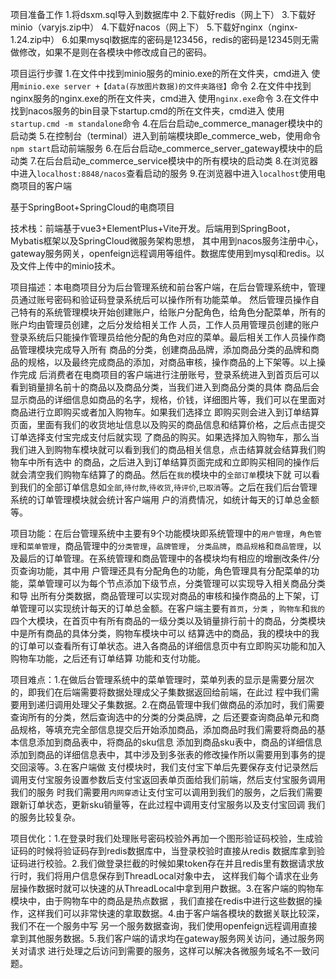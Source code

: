 项目准备工作
1.将dsxm.sql导入到数据库中
2.下载好redis（网上下）
3.下载好minio（varyjs.zip中）
4.下载好nacos（网上下）
5.下载好nginx（nginx-1.24.zip中）
6.如果mysql数据库的密码是123456，redis的密码是12345则无需做修改，如果不是则在各模块中修改成自己的密码。

项目运行步骤
1.在文件中找到minio服务的minio.exe的所在文件夹，cmd进入 使用`minio.exe server +【data(存放图片数据)的文件夹路径】`命令
2.在文件中找到nginx服务的nginx.exe的所在文件夹，cmd进入 使用`nginx.exe`命令
3.在文件中找到nacos服务的bin目录下startup.cmd的所在文件夹，cmd进入 使用`startup.cmd -m standalone`命令
4.在后台启动e_commerce_manager模块中的启动类
5.在控制台（terminal）进入到前端模块即e_commerce_web，使用命令`npm start`启动前端服务
6.在后台启动e_commerce_server_gateway模块中的启动类
7.在后台启动e_commerce_service模块中的所有模块的启动类
8.在浏览器中进入`localhost:8848/nacos`查看启动的服务
9.在浏览器中进入`localhost`使用电商项目的客户端


基于SpringBoot+SpringCloud的电商项目

技术栈：前端基于vue3+ElementPlus+Vite开发。后端用到SpringBoot，Mybatis框架以及SpringCloud微服务架构思想，
其中用到nacos服务注册中心，gateway服务网关，openfeign远程调用等组件。数据库使用到mysql和redis。以及文件上传中的minio技术。

项目描述：本电商项目分为后台管理系统和前台客户端，在后台管理系统中，管理员通过账号密码和验证码登录系统后可以操作所有功能菜单。
然后管理员操作自己特有的系统管理模块开始创建账户，给账户分配角色，给角色分配菜单，所有的账户均由管理员创建，之后分发给相关工作
人员，工作人员用管理员创建的账户登录系统后只能操作管理员给他分配的角色对应的菜单。最后相关工作人员操作商品管理模块完成导入所有
商品的分类，创建商品品牌，添加商品分类的品牌和商品的规格，以及最终完成商品的添加，对商品审核，操作商品的上下架等。以上操作完成
后消费者在电商项目的客户端进行注册账号，登录系统进入到首页后可以看到销量排名前十的商品以及商品分类，当我们进入到商品分类的具体
商品后会显示商品的详细信息如商品的名字，规格，价钱，详细图片等，我们可以在里面对商品进行立即购买或者加入购物车。如果我们选择立
即购买则会进入到订单结算页面，里面有我们的收货地址信息以及购买的商品信息和结算价格，之后点击提交订单选择支付宝完成支付后就实现
了商品的购买。如果选择加入购物车，那么当我们进入到购物车模块就可以看到我们的商品相关信息，点击结算就会结算我们购物车中所有选中
的商品，之后进入到订单结算页面完成和立即购买相同的操作后就会清空我们购物车结算了的商品。然后在`我的`模块中的`全部订单`模块下就
可以看到我们的全部订单信息如`全部`,`待付款`,`待收货`,`待评价`,`已取消`等。之后在我们后台管理系统的订单管理模块就会统计客户端用
户的消费情况，如统计每天的订单总金额等。

项目功能：在后台管理系统中主要有9个功能模块即系统管理中的`用户管理`，`角色管理`和`菜单管理`，商品管理中的`分类管理`，`品牌管理`，
`分类品牌`，`商品规格`和`商品管理`，以及最后的订单管理。在系统管理和商品管理中的各模块均有相应的增删改条件/分页查询功能，其中用
户管理还具有分配角色的功能，角色管理具有分配菜单的功能，菜单管理可以为每个节点添加下级节点，分类管理可以实现导入相关商品分类和导
出所有分类数据，商品管理可以实现对商品的审核和操作商品的上下架，订单管理可以实现统计每天的订单总金额。在客户端主要有`首页`，`分类`
，`购物车`和`我的`四个大模块，在首页中有所有商品的一级分类以及销量排行前十的商品，分类模块中是所有商品的具体分类，购物车模块中可以
结算选中的商品，我的模块中的我的订单可以查看所有订单状态。进入各商品的详细信息页中有立即购买功能和加入购物车功能，之后还有订单结算
功能和支付功能。

项目难点：1.在做后台管理系统中的菜单管理时，菜单列表的显示是需要分层次的，即我们在后端需要将数据处理成父子集数据返回给前端，在此过
程中我们需要用到递归调用处理父子集数据。2.在商品管理中我们做商品的添加时，我们需要查询所有的分类，然后查询选中的分类的分类品牌，之
后还要查询商品单元和商品规格，等填充完全部信息提交后开始添加商品，添加商品时我们需要将商品的基本信息添加到商品表中，将商品的sku信息
添加到商品sku表中，商品的详细信息添加到商品的详细信息表中，其中涉及到多张表的修改操作所以需要用到事务的提交回滚等。3.在客户端做
支付模块时，我们支付宝下单后先要保存支付记录然后调用支付宝服务设置参数后支付宝返回表单页面给我们前端，然后支付宝服务调用我们的服务
时我们需要用`内网穿透`让支付宝可以调用到我们的服务，之后我们需要跟新订单状态，更新sku销量等，在此过程中调用支付宝服务以及支付宝回调
我们的服务比较复杂。

项目优化：1.在登录时我们处理账号密码校验外再加一个图形验证码校验，生成验证码的时候将验证码存到redis数据库中，当登录校验时直接从redis
数据库拿到验证码进行校验。2.我们做登录拦截的时候如果token存在并且redis里有数据请求放行时，我们将用户信息保存到ThreadLocal对象中去，
这样我们每个请求在业务层操作数据时就可以快速的从ThreadLocal中拿到用户数据。3.在客户端的购物车模块中，由于购物车中的商品是热点数据
，我们直接在redis中进行这些数据的操作，这样我们可以非常快速的拿取数据。4.由于客户端各模块的数据关联比较深，我们不在一个服务中写
另一个服务数据查询，我们使用openfeign远程调用直接拿到其他服务数据。5.我们客户端的请求均在gateway服务网关访问，通过服务网关对请求
进行处理之后访问到需要的服务，这样可以解决各微服务域名不一致问题。























